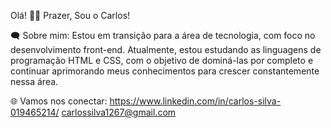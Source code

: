 Olá! 👋😄 Prazer, Sou o Carlos!

🗨 Sobre mim:
Estou em transição para a área de tecnologia, com foco no desenvolvimento front-end. Atualmente, estou estudando as linguagens de programação HTML e CSS, com o objetivo de dominá-las por completo e continuar aprimorando meus conhecimentos para crescer constantemente nessa área.

🌐 Vamos nos conectar:
https://www.linkedin.com/in/carlos-silva-019465214/
carlossilva1267@gmail.com
